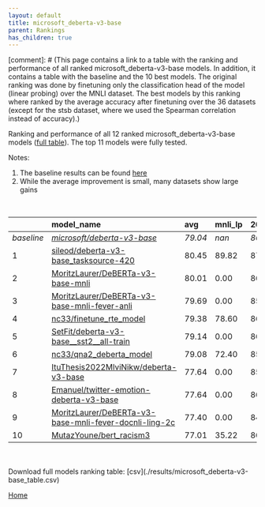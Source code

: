 ```yaml
---
layout: default
title: microsoft_deberta-v3-base
parent: Rankings
has_children: true
---
```

[comment]: # (This page contains a link to a table with the ranking and performance of all ranked microsoft_deberta-v3-base models. In addition, it contains a table with the baseline and the 10 best models. The original ranking was done by finetuning only the classification head of the model (linear probing) over the MNLI dataset.  The best models  by this ranking where ranked by the average accuracy after finetuning over the 36 datasets (except for the stsb dataset, where we used the Spearman correlation instead of accuracy).)

Ranking and performance of all 12 ranked microsoft_deberta-v3-base models ([full table](./results/microsoft_deberta-v3-base_table.csv)).  The top 11 models were fully tested.

Notes:
1. The baseline results can be found [here](microsoft_deberta-v3-base_pretrain_scores_table)
1. While the average improvement is small, many datasets show large gains

<br>


|            | model_name                                                                                                                                                                                                                                                                                                                                                                                                                                                                                                                                                                                                                                                                                                                                                                         | avg     | mnli_lp   | 20_newsgroup   | ag_news   | amazon_reviews_multi   | anli    | boolq   | cb      | cola    | copa    | dbpedia   | esnli   | financial_phrasebank   | imdb    | isear   | mnli    | mrpc    | multirc   | poem_sentiment   | qnli    | qqp     | rotten_tomatoes   | rte     | sst2    | sst_5bins   | stsb    | trec_coarse   | trec_fine   | tweet_ev_emoji   | tweet_ev_emotion   | tweet_ev_hate   | tweet_ev_irony   | tweet_ev_offensive   | tweet_ev_sentiment   | wic     | wnli    | wsc     | yahoo_answers   |
|:-----------|:-----------------------------------------------------------------------------------------------------------------------------------------------------------------------------------------------------------------------------------------------------------------------------------------------------------------------------------------------------------------------------------------------------------------------------------------------------------------------------------------------------------------------------------------------------------------------------------------------------------------------------------------------------------------------------------------------------------------------------------------------------------------------------------|:--------|:----------|:---------------|:----------|:-----------------------|:--------|:--------|:--------|:--------|:--------|:----------|:--------|:-----------------------|:--------|:--------|:--------|:--------|:----------|:-----------------|:--------|:--------|:------------------|:--------|:--------|:------------|:--------|:--------------|:------------|:-----------------|:-------------------|:----------------|:-----------------|:---------------------|:---------------------|:--------|:--------|:--------|:----------------|
| *baseline* | *[microsoft/deberta-v3-base](microsoft/deberta-v3-base_pretrain_scores_table)*                                                                                                                                                                                                                                                                                                                                                                                                                                                                                                                                                                                                                                                                                                     | *79.04* | *nan*     | *86.41*        | *90.44*   | *66.86*                | *58.78* | *82.99* | *75.00* | *86.57* | *58.40* | *79.43*   | *91.93* | *84.48*                | *94.49* | *71.86* | *89.78* | *89.20* | *62.26*   | *86.73*          | *93.51* | *91.79* | *90.42*           | *82.35* | *95.06* | *56.98*     | *90.28* | *97.76*       | *91.02*     | *46.19*          | *83.95*            | *56.21*         | *79.82*          | *85.06*              | *71.80*              | *71.21* | *70.21* | *64.09* | *72.03*         |
| 1          | [sileod/deberta-v3-base_tasksource-420](model_gain_chart?avg=1.41&mnli_lp=nan&20_newsgroup=0.63&ag_news=0.46&amazon_reviews_multi=-0.40&anli=0.94&boolq=2.55&cb=10.71&cola=0.49&copa=10.60&dbpedia=0.10&esnli=-0.25&financial_phrasebank=1.31&imdb=-0.17&isear=0.63&mnli=0.42&mrpc=-0.23&multirc=1.73&poem_sentiment=0.77&qnli=0.12&qqp=-0.05&rotten_tomatoes=0.67&rte=2.13&sst2=0.01&sst_5bins=-0.02&stsb=1.39&trec_coarse=0.24&trec_fine=0.18&tweet_ev_emoji=0.62&tweet_ev_emotion=0.43&tweet_ev_hate=1.84&tweet_ev_irony=1.43&tweet_ev_offensive=0.17&tweet_ev_sentiment=0.08&wic=-1.78&wnli=3.03&wsc=9.95&yahoo_answers=0.17&model_name=sileod%2Fdeberta-v3-base_tasksource-420&base_name=microsoft%2Fdeberta-v3-base)                                                         | 80.45   | 89.82     | 87.04          | 90.90     | 66.46                  | 59.72   | 85.54   | 85.71   | 87.06   | 69.00   | 79.53     | 91.67   | 85.80                  | 94.32   | 72.49   | 90.21   | 88.97   | 63.99     | 87.50            | 93.63   | 91.74   | 91.09             | 84.48   | 95.07   | 56.97       | 91.67   | 98.00         | 91.20       | 46.81            | 84.38              | 58.05           | 81.25            | 85.23                | 71.88                | 69.44   | 73.24   | 74.04   | 72.20           |
| 2          | [MoritzLaurer/DeBERTa-v3-base-mnli](model_gain_chart?avg=0.97&mnli_lp=nan&20_newsgroup=-0.39&ag_news=0.19&amazon_reviews_multi=0.10&anli=1.31&boolq=0.81&cb=8.93&cola=0.01&copa=13.60&dbpedia=-0.23&esnli=-0.51&financial_phrasebank=0.61&imdb=-0.26&isear=-0.35&mnli=-0.34&mrpc=1.24&multirc=1.50&poem_sentiment=-0.19&qnli=0.30&qqp=0.13&rotten_tomatoes=-0.55&rte=3.57&sst2=0.35&sst_5bins=0.39&stsb=1.10&trec_coarse=-0.36&trec_fine=-0.02&tweet_ev_emoji=1.11&tweet_ev_emotion=-0.35&tweet_ev_hate=1.43&tweet_ev_irony=-2.65&tweet_ev_offensive=-1.69&tweet_ev_sentiment=-1.51&wic=0.57&wnli=-2.61&wsc=9.95&yahoo_answers=-0.33&model_name=MoritzLaurer%2FDeBERTa-v3-base-mnli&base_name=microsoft%2Fdeberta-v3-base)                                                         | 80.01   | 0.00      | 86.02          | 90.63     | 66.96                  | 60.09   | 83.79   | 83.93   | 86.58   | 72.00   | 79.20     | 91.42   | 85.10                  | 94.23   | 71.51   | 89.44   | 90.44   | 63.76     | 86.54            | 93.81   | 91.91   | 89.87             | 85.92   | 95.41   | 57.38       | 91.38   | 97.40         | 91.00       | 47.30            | 83.60              | 57.64           | 77.17            | 83.37                | 70.29                | 71.79   | 67.61   | 74.04   | 71.70           |
| 3          | [MoritzLaurer/DeBERTa-v3-base-mnli-fever-anli](model_gain_chart?avg=0.65&mnli_lp=nan&20_newsgroup=-0.61&ag_news=-0.01&amazon_reviews_multi=0.46&anli=0.84&boolq=2.12&cb=16.07&cola=-0.76&copa=8.60&dbpedia=-0.40&esnli=-0.29&financial_phrasebank=-1.98&imdb=-0.47&isear=-0.22&mnli=-0.21&mrpc=0.50&multirc=1.91&poem_sentiment=1.73&qnli=0.07&qqp=-0.37&rotten_tomatoes=-0.74&rte=3.94&sst2=-0.45&sst_5bins=0.07&stsb=1.27&trec_coarse=-0.16&trec_fine=0.18&tweet_ev_emoji=-0.93&tweet_ev_emotion=-1.33&tweet_ev_hate=-1.67&tweet_ev_irony=-5.46&tweet_ev_offensive=-0.17&tweet_ev_sentiment=-0.11&wic=-0.21&wnli=-1.20&wsc=4.18&yahoo_answers=-0.70&model_name=MoritzLaurer%2FDeBERTa-v3-base-mnli-fever-anli&base_name=microsoft%2Fdeberta-v3-base)                             | 79.69   | 0.00      | 85.81          | 90.43     | 67.32                  | 59.62   | 85.11   | 91.07   | 85.81   | 67.00   | 79.03     | 91.63   | 82.50                  | 94.02   | 71.64   | 89.57   | 89.71   | 64.17     | 88.46            | 93.57   | 91.41   | 89.68             | 86.28   | 94.61   | 57.06       | 91.55   | 97.60         | 91.20       | 45.26            | 82.62              | 54.55           | 74.36            | 84.88                | 71.69                | 71.00   | 69.01   | 68.27   | 71.33           |
| 4          | [nc33/finetune_rte_model](model_gain_chart?avg=0.34&mnli_lp=nan&20_newsgroup=0.56&ag_news=-0.04&amazon_reviews_multi=0.12&anli=0.59&boolq=1.57&cb=3.57&cola=0.01&copa=1.60&dbpedia=0.57&esnli=-0.80&financial_phrasebank=1.42&imdb=0.29&isear=0.63&mnli=-0.07&mrpc=-0.23&multirc=1.15&poem_sentiment=-1.15&qnli=0.10&qqp=0.34&rotten_tomatoes=0.20&rte=0.69&sst2=-0.11&sst_5bins=-1.01&stsb=1.43&trec_coarse=-0.16&trec_fine=0.18&tweet_ev_emoji=0.86&tweet_ev_emotion=-1.47&tweet_ev_hate=2.41&tweet_ev_irony=-1.51&tweet_ev_offensive=0.06&tweet_ev_sentiment=0.08&wic=0.73&wnli=0.21&wsc=-0.63&yahoo_answers=0.10&model_name=nc33%2Ffinetune_rte_model&base_name=microsoft%2Fdeberta-v3-base)                                                                                   | 79.38   | 78.60     | 86.98          | 90.40     | 66.98                  | 59.38   | 84.56   | 78.57   | 86.58   | 60.00   | 80.00     | 91.12   | 85.90                  | 94.78   | 72.49   | 89.71   | 88.97   | 63.41     | 85.58            | 93.61   | 92.13   | 90.62             | 83.03   | 94.95   | 55.97       | 91.70   | 97.60         | 91.20       | 47.05            | 82.48              | 58.62           | 78.32            | 85.12                | 71.88                | 71.94   | 70.42   | 63.46   | 72.13           |
| 5          | [SetFit/deberta-v3-base__sst2__all-train](model_gain_chart?avg=0.10&mnli_lp=nan&20_newsgroup=0.06&ag_news=0.36&amazon_reviews_multi=0.08&anli=0.63&boolq=1.45&cb=3.57&cola=0.39&copa=-1.40&dbpedia=0.57&esnli=-0.53&financial_phrasebank=1.52&imdb=-0.04&isear=-0.22&mnli=-0.19&mrpc=0.99&multirc=2.00&poem_sentiment=0.77&qnli=-0.19&qqp=0.21&rotten_tomatoes=-0.18&rte=-0.76&sst2=-0.34&sst_5bins=-0.60&stsb=-0.32&trec_coarse=0.24&trec_fine=-0.22&tweet_ev_emoji=0.82&tweet_ev_emotion=0.50&tweet_ev_hate=-3.92&tweet_ev_irony=-0.99&tweet_ev_offensive=-0.17&tweet_ev_sentiment=-0.96&wic=1.20&wnli=-2.61&wsc=2.26&yahoo_answers=-0.27&model_name=SetFit%2Fdeberta-v3-base__sst2__all-train&base_name=microsoft%2Fdeberta-v3-base)                                            | 79.14   | 0.00      | 86.47          | 90.80     | 66.94                  | 59.41   | 84.43   | 78.57   | 86.96   | 57.00   | 80.00     | 91.40   | 86.00                  | 94.45   | 71.64   | 89.60   | 90.20   | 64.25     | 87.50            | 93.32   | 91.99   | 90.24             | 81.59   | 94.72   | 56.38       | 89.96   | 98.00         | 90.80       | 47.01            | 84.45              | 52.29           | 78.83            | 84.88                | 70.84                | 72.41   | 67.61   | 66.35   | 71.77           |
| 6          | [nc33/qna2_deberta_model](model_gain_chart?avg=0.04&mnli_lp=nan&20_newsgroup=-0.65&ag_news=-0.48&amazon_reviews_multi=-0.32&anli=0.13&boolq=0.59&cb=7.14&cola=1.45&copa=10.60&dbpedia=0.37&esnli=-1.09&financial_phrasebank=0.81&imdb=0.10&isear=-0.03&mnli=0.04&mrpc=-1.21&multirc=1.31&poem_sentiment=1.73&qnli=0.01&qqp=0.15&rotten_tomatoes=-1.02&rte=-2.56&sst2=0.01&sst_5bins=-1.19&stsb=0.76&trec_coarse=-0.16&trec_fine=-1.22&tweet_ev_emoji=-1.60&tweet_ev_emotion=0.50&tweet_ev_hate=-3.72&tweet_ev_irony=0.28&tweet_ev_offensive=0.29&tweet_ev_sentiment=-0.92&wic=-0.21&wnli=-8.24&wsc=-0.63&yahoo_answers=0.43&model_name=nc33%2Fqna2_deberta_model&base_name=microsoft%2Fdeberta-v3-base)                                                                            | 79.08   | 72.40     | 85.77          | 89.97     | 66.54                  | 58.91   | 83.58   | 82.14   | 88.02   | 69.00   | 79.80     | 90.84   | 85.30                  | 94.59   | 71.84   | 89.82   | 87.99   | 63.57     | 88.46            | 93.52   | 91.94   | 89.40             | 79.78   | 95.07   | 55.79       | 91.04   | 97.60         | 89.80       | 44.59            | 84.45              | 52.49           | 80.10            | 85.35                | 70.88                | 71.00   | 61.97   | 63.46   | 72.47           |
| 7          | [ItuThesis2022MlviNikw/deberta-v3-base](model_gain_chart?avg=-1.40&mnli_lp=nan&20_newsgroup=-0.47&ag_news=0.16&amazon_reviews_multi=0.08&anli=-0.31&boolq=-0.75&cb=0.00&cola=0.78&copa=-3.40&dbpedia=-0.33&esnli=-0.76&financial_phrasebank=2.11&imdb=-0.04&isear=1.08&mnli=0.03&mrpc=-1.46&multirc=1.65&poem_sentiment=-0.19&qnli=-0.35&qqp=-0.39&rotten_tomatoes=0.29&rte=-3.29&sst2=0.58&sst_5bins=-1.24&stsb=0.38&trec_coarse=-0.36&trec_fine=-0.42&tweet_ev_emoji=0.68&tweet_ev_emotion=-0.70&tweet_ev_hate=1.09&tweet_ev_irony=-9.67&tweet_ev_offensive=0.52&tweet_ev_sentiment=-0.89&wic=0.26&wnli=-30.77&wsc=-4.47&yahoo_answers=0.33&model_name=ItuThesis2022MlviNikw%2Fdeberta-v3-base&base_name=microsoft%2Fdeberta-v3-base)                                            | 77.64   | 0.00      | 85.94          | 90.60     | 66.94                  | 58.47   | 82.23   | 75.00   | 87.34   | 55.00   | 79.10     | 91.16   | 86.60                  | 94.45   | 72.95   | 89.81   | 87.75   | 63.90     | 86.54            | 93.15   | 91.40   | 90.71             | 79.06   | 95.64   | 55.75       | 90.66   | 97.40         | 90.60       | 46.87            | 83.25              | 57.31           | 70.15            | 85.58                | 70.91                | 71.47   | 39.44   | 59.62   | 72.37           |
| 8          | [Emanuel/twitter-emotion-deberta-v3-base](model_gain_chart?avg=-1.40&mnli_lp=nan&20_newsgroup=0.35&ag_news=0.29&amazon_reviews_multi=-0.00&anli=-0.00&boolq=-2.10&cb=-5.36&cola=-0.85&copa=-2.40&dbpedia=0.27&esnli=-0.77&financial_phrasebank=1.02&imdb=-0.63&isear=-0.48&mnli=0.16&mrpc=-1.21&multirc=-0.11&poem_sentiment=2.69&qnli=0.32&qqp=0.27&rotten_tomatoes=-1.02&rte=-5.45&sst2=0.01&sst_5bins=-0.02&stsb=-1.43&trec_coarse=0.04&trec_fine=-0.02&tweet_ev_emoji=1.16&tweet_ev_emotion=-0.28&tweet_ev_hate=-0.02&tweet_ev_irony=-2.78&tweet_ev_offensive=-1.45&tweet_ev_sentiment=0.17&wic=-0.37&wnli=-18.10&wsc=-11.20&yahoo_answers=-1.14&model_name=Emanuel%2Ftwitter-emotion-deberta-v3-base&base_name=microsoft%2Fdeberta-v3-base)                                   | 77.64   | 0.00      | 86.76          | 90.73     | 66.86                  | 58.78   | 80.89   | 69.64   | 85.71   | 56.00   | 79.70     | 91.15   | 85.50                  | 93.86   | 71.38   | 89.94   | 87.99   | 62.15     | 89.42            | 93.83   | 92.05   | 89.40             | 76.90   | 95.07   | 56.97       | 88.85   | 97.80         | 91.00       | 47.35            | 83.67              | 56.20           | 77.04            | 83.60                | 71.97                | 70.85   | 52.11   | 52.88   | 70.90           |
| 9          | [MoritzLaurer/DeBERTa-v3-base-mnli-fever-docnli-ling-2c](model_gain_chart?avg=-1.64&mnli_lp=nan&20_newsgroup=-2.37&ag_news=0.16&amazon_reviews_multi=0.22&anli=-1.56&boolq=-15.52&cb=1.79&cola=-3.25&copa=-4.40&dbpedia=-0.40&esnli=-0.59&financial_phrasebank=0.61&imdb=-1.26&isear=-1.92&mnli=-0.82&mrpc=0.26&multirc=1.93&poem_sentiment=-0.19&qnli=-0.76&qqp=-0.63&rotten_tomatoes=-3.18&rte=4.30&sst2=-1.03&sst_5bins=-0.97&stsb=0.36&trec_coarse=-0.56&trec_fine=-0.82&tweet_ev_emoji=-2.32&tweet_ev_emotion=-1.83&tweet_ev_hate=-0.25&tweet_ev_irony=-3.42&tweet_ev_offensive=-1.22&tweet_ev_sentiment=-1.30&wic=-0.37&wnli=-15.28&wsc=-0.63&yahoo_answers=-1.77&model_name=MoritzLaurer%2FDeBERTa-v3-base-mnli-fever-docnli-ling-2c&base_name=microsoft%2Fdeberta-v3-base) | 77.40   | 0.00      | 84.04          | 90.60     | 67.08                  | 57.22   | 67.46   | 76.79   | 83.32   | 54.00   | 79.03     | 91.34   | 85.10                  | 93.24   | 69.95   | 88.96   | 89.46   | 64.19     | 86.54            | 92.75   | 91.16   | 87.24             | 86.64   | 94.04   | 56.02       | 90.63   | 97.20         | 90.20       | 43.87            | 82.13              | 55.96           | 76.40            | 83.84                | 70.51                | 70.85   | 54.93   | 63.46   | 70.27           |
| 10         | [MutazYoune/bert_racism3](model_gain_chart?avg=-2.03&mnli_lp=nan&20_newsgroup=0.39&ag_news=0.29&amazon_reviews_multi=0.14&anli=-3.03&boolq=-2.34&cb=3.57&cola=-0.95&copa=-5.40&dbpedia=0.10&esnli=-1.02&financial_phrasebank=-11.39&imdb=-0.26&isear=0.10&mnli=-0.06&mrpc=-2.93&multirc=-5.06&poem_sentiment=-2.12&qnli=-0.04&qqp=0.06&rotten_tomatoes=-0.83&rte=-14.48&sst2=0.24&sst_5bins=-0.47&stsb=-2.96&trec_coarse=0.04&trec_fine=0.38&tweet_ev_emoji=-1.21&tweet_ev_emotion=-1.33&tweet_ev_hate=-0.79&tweet_ev_irony=-4.18&tweet_ev_offensive=0.29&tweet_ev_sentiment=-0.61&wic=-1.47&wnli=-15.28&wsc=-0.63&yahoo_answers=0.27&model_name=MutazYoune%2Fbert_racism3&base_name=microsoft%2Fdeberta-v3-base)                                                                  | 77.01   | 35.22     | 86.80          | 90.73     | 67.00                  | 55.75   | 80.64   | 78.57   | 85.62   | 53.00   | 79.53     | 90.91   | 73.10                  | 94.24   | 71.97   | 89.72   | 86.27   | 57.20     | 84.62            | 93.47   | 91.85   | 89.59             | 67.87   | 95.30   | 56.52       | 87.32   | 97.80         | 91.40       | 44.98            | 82.62              | 55.42           | 75.64            | 85.35                | 71.20                | 69.75   | 54.93   | 63.46   | 72.30           |


<br>
<br>
Download full models ranking table: [csv](./results/microsoft_deberta-v3-base_table.csv)

[Home](Home)